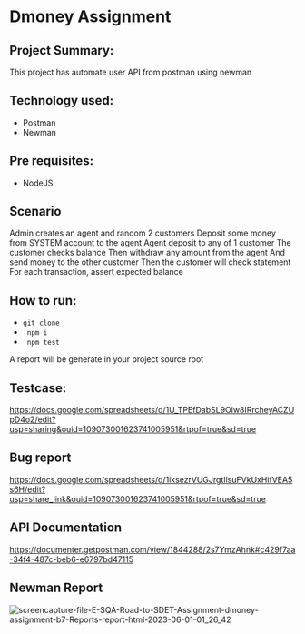 # Dmoney Assignment

## Project Summary:
This project has automate user API from postman using newman

## Technology used:
- Postman
- Newman

## Pre requisites:
- NodeJS

## Scenario
Admin creates an agent and random 2 customers
Deposit some money from SYSTEM account to the agent
Agent deposit to any of 1 customer
The customer checks balance
Then withdraw any amount from the agent
And send money to the other customer
Then the customer will check statement
For each transaction, assert expected balance

## How to run:
- ``` git clone ```
- ``` npm i```
- ``` npm test```

A report will be generate in your project source root


## Testcase:

https://docs.google.com/spreadsheets/d/1U_TPEfDabSL9Oiw8IRrcheyACZUpD4o2/edit?usp=sharing&ouid=109073001623741005951&rtpof=true&sd=true


## Bug report

https://docs.google.com/spreadsheets/d/1iksezrVUGJrgtIlsuFVkUxHifVEA5s6H/edit?usp=share_link&ouid=109073001623741005951&rtpof=true&sd=true

## API Documentation

https://documenter.getpostman.com/view/1844288/2s7YmzAhnk#c429f7aa-34f4-487c-beb6-e6797bd47115


## Newman Report

![screencapture-file-E-SQA-Road-to-SDET-Assignment-dmoney-assignment-b7-Reports-report-html-2023-06-01-01_26_42](https://github.com/Maria-Akther-Mimi/dmoney-assignment/assets/134642219/ea8cb546-79cf-4726-9648-5c034fbb9d1a)




